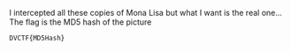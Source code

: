 I intercepted all these copies of Mona Lisa but what I want is the real one...
The flag is the MD5 hash of the picture

    DVCTF{MD5Hash}
